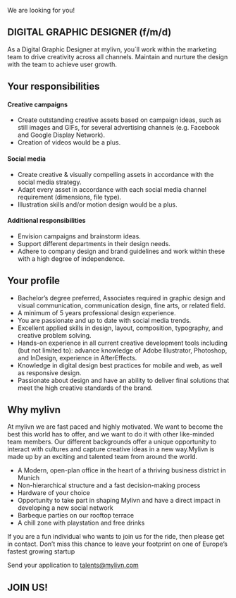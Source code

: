 We are looking for you!

## DIGITAL GRAPHIC DESIGNER (f/m/d)

As a Digital Graphic Designer at mylivn, you´ll work within the marketing team to drive creativity across all channels. Maintain and nurture the design with the team to achieve user growth.

## Your responsibilities

#### Creative campaigns

- Create outstanding creative assets based on campaign ideas, such as still images and GIFs, for several advertising channels (e.g. Facebook and Google Display Network).
- Creation of videos would be a plus.

#### Social media

- Create creative & visually compelling assets in accordance with the social media strategy.
- Adapt every asset in accordance with each social media channel requirement (dimensions, file type).
- Illustration skills and/or motion design would be a plus.

#### Additional responsibilities

- Envision campaigns and brainstorm ideas.
- Support different departments in their design needs.
- Adhere to company design and brand guidelines and work within these with a high degree of independence.

## Your profile

- Bachelor’s degree preferred, Associates required in graphic design and visual communication, communication design, fine arts, or related field.
- A minimum of 5 years professional design experience.
- You are passionate and up to date with social media trends.
- Excellent applied skills in design, layout, composition, typography, and creative problem solving.
- Hands-on experience in all current creative development tools including (but not limited to): advance knowledge of Adobe Illustrator, Photoshop, and InDesign, experience in AfterEffects.
- Knowledge in digital design best practices for mobile and web, as well as responsive design.
- Passionate about design and have an ability to deliver final solutions that meet the high creative standards of the brand.

## Why mylivn

At mylivn we are fast paced and highly motivated. We want to become the best this world has to offer, and we want to do it with other like-minded team members. Our different backgrounds offer a unique opportunity to interact with cultures and capture creative ideas in a new way.Mylivn is made up by an exciting and talented team from around the world.

- A Modern, open-plan office in the heart of a thriving business district in Munich
- Non-hierarchical structure and a fast decision-making process
- Hardware of your choice
- Opportunity to take part in shaping Mylivn and have a direct impact in developing a new social network
- Barbeque parties on our rooftop terrace
- A chill zone with playstation and free drinks

If you are a fun individual who wants to join us for the ride, then please get in contact. Don’t miss this chance to leave your footprint on one of Europe’s fastest growing startup

Send your application to talents@mylivn.com

## JOIN US!


